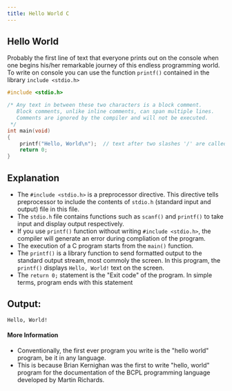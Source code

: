 ```yaml
---
title: Hello World C
---
```


 ## Hello World

Probably the first line of text that everyone prints out on the console when one begins his/her remarkable journey of this endless programming world.
To write on console you can use the function `printf()` contained in the library `include <stdio.h>`

 ```C
 #include <stdio.h>
 
 /* Any text in between these two characters is a block comment.
    Block comments, unlike inline comments, can span multiple lines.
    Comments are ignored by the compiler and will not be executed.
  */
 int main(void)
 {
     printf("Hello, World\n");  // text after two slashes '/' are called inline comments.
     return 0;
 }
 ```
 
## Explanation 
 * The `#include <stdio.h>` is a preprocessor directive. This directive tells preprocessor to include the contents of `stdio.h` (standard input and output) file in this file.
 * The `stdio.h` file contains functions such as `scanf()` and `printf()` to take input and display output respectively.
 * If you use `printf()` function without writing `#include <stdio.h>`, the compiler will generate an error during compliation of the program.
 * The execution of a C program starts from the `main()` function.
 * The `printf()` is a library function to send formatted output to the standard output stream, most commoly the screen. In this program, the `printf()` displays `Hello, World!` text on the screen.
 * The `return 0;` statement is the "Exit code" of the program. In simple terms, program ends with this statement

 ## Output:
 ```
 Hello, World!
 ```
 
 #### More Information
 
 * Conventionally, the first ever program you write is the "hello world" program, be it in any language.
 * This is because Brian Kernighan was the  first  to write "hello, world" program for the documentation of the BCPL programming language developed by Martin Richards. 


